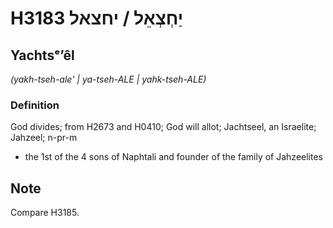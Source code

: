 # H3183 יַחְצְאֵל / יחצאל

## Yachtsᵉʼêl

_(yakh-tseh-ale' | ya-tseh-ALE | yahk-tseh-ALE)_

### Definition

God divides; from H2673 and H0410; God will allot; Jachtseel, an Israelite; Jahzeel; n-pr-m

- the 1st of the 4 sons of Naphtali and founder of the family of Jahzeelites

## Note

Compare H3185.
